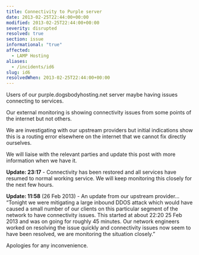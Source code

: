 ```yaml
---
title: Connectivity to Purple server
date: 2013-02-25T22:44:00+00:00
modified: 2013-02-25T22:44:00+00:00
severity: disrupted
resolved: true
section: issue
informational: "true"
affected:
  - LAMP Hosting
aliases:
  - /incidents/id6
slug: id6
resolvedWhen: 2013-02-25T22:44:00+00:00
---
```


Users of our purple.dogsbodyhosting.net server maybe having issues connecting to services.

Our external monitoring is showing connectivity issues from some points of the internet but not others.

We are investigating with our upstream providers but initial indications show this is a routing error elsewhere on the internet that we cannot fix directly ourselves. 

We will liaise with the relevant parties and update this post with more information when we have it.

**Update: 23:17** - Connectivity has been restored and all services have resumed to normal working service.  We will keep monitoring this closely for the next few hours.

**Update: 11:58** (26 Feb 2013) - An update from our upstream provider… “Tonight we were mitigating a large inbound DDOS attack which would have caused a small number of our clients on this particular segment of the network to have connectivity issues. This started at about 22:20 25 Feb 2013 and was on going for roughly 45 minutes. Our network engineers worked on resolving the issue quickly and connectivity issues now seem to have been resolved, we are monitoring the situation closely.”

Apologies for any inconvenience.

